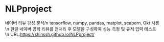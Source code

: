 # NLPproject
네이버 리뷰 감성 분석/n
tensorflow, numpy, pandas, matplot, seaborn, Okt 사용\n
한글 네이버 영화 리뷰를 전처리 후 모델을 구성하여 성능 측정 및 유저 입력 테스트\n
URL:https://shinssh.github.io/NLPproject/
